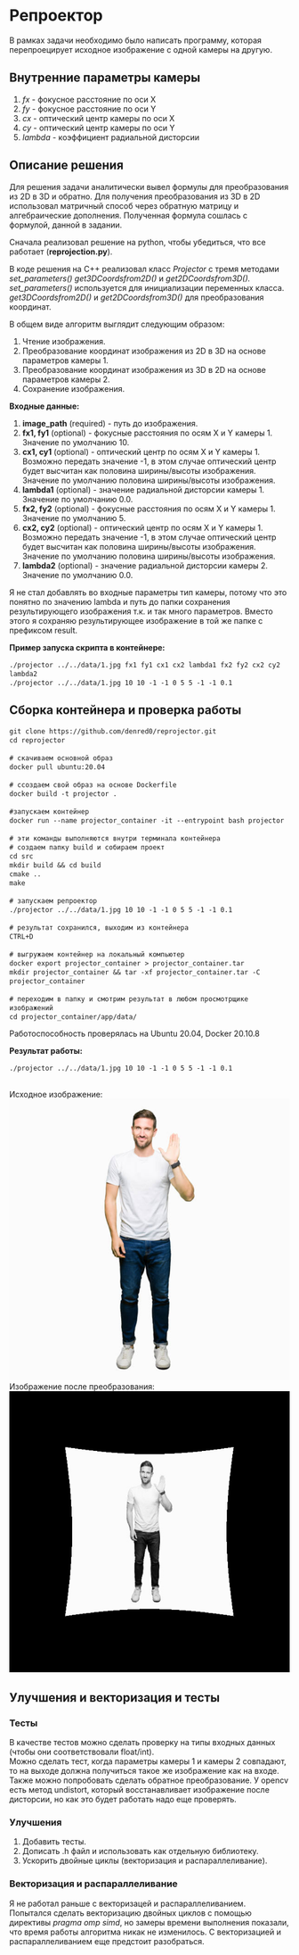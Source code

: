# Репроектор

В рамках задачи необходимо было написать программу, которая перепроецирует исходное изображение с одной камеры на другую. 

## Внутренние параметры камеры
1. _fx_ - фокусное расстояние по оси X
2. _fy_ - фокусное расстояние по оси Y
3. _cx_ - оптический центр камеры по оси X
4. _cy_ - оптический центр камеры по оси Y
5. _lambda_ - коэффициент радиальной дисторсии

## Описание решения
Для решения задачи аналитически вывел формулы для преобразования из 2D в 3D и обратно. Для получения преобразования из 3D в 2D использовал матричный способ через обратную матрицу и алгебраические дополнения. Полученная формула сошлась с формулой, данной в задании. 

Сначала реализовал решение на python, чтобы убедиться, что все работает (**reprojection.py**). 

В коде решения на С++ реализовал класс _Projector_ с тремя методами _set_parameters()_ _get3DCoordsfrom2D()_ и _get2DCoordsfrom3D()._
<br>_set_parameters()_ используется для инициализации переменных класса. 
<br>_get3DCoordsfrom2D()_ и _get2DCoordsfrom3D()_ для преобразования координат.

В общем виде алгоритм выглядит следующим образом:
1. Чтение изображения.
2. Преобразование координат изображения из 2D в 3D на основе параметров камеры 1. 
3. Преобразование координат изображения из 3D в 2D на основе параметров камеры 2.
4. Сохранение изображения.  

**Входные данные:**
1. **image_path** (required) - путь до изображения.
2. **fx1, fy1** (optional) - фокусные расстояния по осям X и Y камеры 1. Значение по умолчанию 10.
3. **cx1, cy1** (optional) - оптический центр по осям X и Y камеры 1. Возможно передать значение -1, в этом случае оптический центр будет высчитан как половина ширины/высоты изображения. Значение по умолчанию половина ширины/высоты изображения.
4. **lambda1** (optional) - значение радиальной дисторсии камеры 1. Значение по умолчанию 0.0.
5. **fx2, fy2** (optional) - фокусные расстояния по осям X и Y камеры 1. Значение по умолчанию 5.
6. **cx2, cy2** (optional) - оптический центр по осям X и Y камеры 1. Возможно передать значение -1, в этом случае оптический центр будет высчитан как половина ширины/высоты изображения. Значение по умолчанию половина ширины/высоты изображения.
7. **lambda2** (optional) - значение радиальной дисторсии камеры 2. Значение по умолчанию 0.0.

Я не стал добавлять во входные параметры тип камеры, потому что это понятно по значению lambda и путь до папки сохранения результирующего изображения т.к. и так много параметров. Вместо этого я сохраняю результирующее изображение в той же папке с префиксом result. 

**Пример запуска скрипта в контейнере:**
```
./projector ../../data/1.jpg fx1 fy1 cx1 cx2 lambda1 fx2 fy2 cx2 cy2 lambda2
./projector ../../data/1.jpg 10 10 -1 -1 0 5 5 -1 -1 0.1
```

## Сборка контейнера и проверка работы
```
git clone https://github.com/denred0/reprojector.git
cd reprojector

# скачиваем основной образ
docker pull ubuntu:20.04

# cсоздаем свой образ на основе Dockerfile
docker build -t projector .

#запускаем контейнер
docker run --name projector_container -it --entrypoint bash projector

# эти команды выполняются внутри терминала контейнера
# создаем папку build и собираем проект
cd src
mkdir build && cd build
cmake ..
make

# запускаем репроектор
./projector ../../data/1.jpg 10 10 -1 -1 0 5 5 -1 -1 0.1

# результат сохранился, выходим из контейнера
CTRL+D

# выгружаем контейнер на локальный компьютер
docker export projector_container > projector_container.tar
mkdir projector_container && tar -xf projector_container.tar -C projector_container

# переходим в папку и смотрим результат в любом просмотрщике изображений
cd projector_container/app/data/
```

Работоспособность проверялась на Ubuntu 20.04, Docker 20.10.8

**Результат работы:**
```
./projector ../../data/1.jpg 10 10 -1 -1 0 5 5 -1 -1 0.1
```
<br>Исходное изображение:
<br>![1.jpg](data/1.jpg)
<br>Изображение после преобразования:
<br>![1.jpg](data/1_result.jpg)


## Улучшения и векторизация и тесты
### Тесты
В качестве тестов можно сделать проверку на типы входных данных (чтобы они соответствовали float/int).
<br>Можно сделать тест, когда параметры камеры 1 и камеры 2 совпадают, то на выходе должна получиться такое же изображение как на входе. 
<br>Также можно попробовать сделать обратное преобразование. У opencv есть метод undistort, который восстанавливает изображение после дисторсии, но как это будет работать надо еще проверять. 

### Улучшения
1. Добавить тесты.
2. Дописать .h файл и использовать как отдельную библиотеку.
3. Ускорить двойные циклы (векторизация и распараллеливание). 

### Векторизация и распараллеливание
Я не работал раньше с векторизацей и распараллеливанием. Попытался сделать векторизацию двойных циклов с помощью директивы _pragma omp simd_, но замеры времени выполнения показали, что время работы алгоритма никак не изменилось. С векторизацией и распараллеливанием еще предстоит разобраться. 
